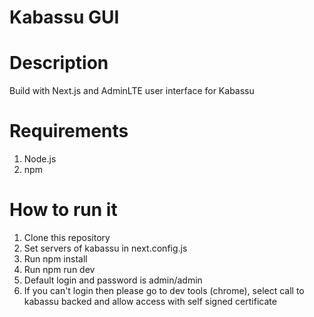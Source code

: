 # Kabassu GUI


# Description
Build with Next.js and AdminLTE user interface for Kabassu

# Requirements

1. Node.js
2. npm

# How to run it

1. Clone this repository
2. Set servers of kabassu in next.config.js
3. Run npm install
4. Run npm run dev
5. Default login and password is admin/admin
6. If you can't login then please go to dev tools (chrome), select call to kabassu backed and allow access with self signed certificate
